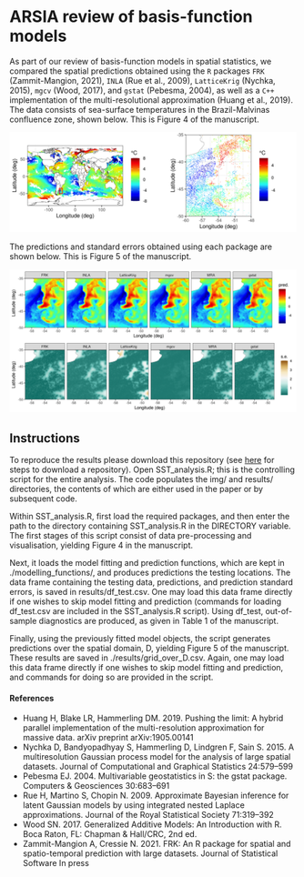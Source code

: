# ARSIA review of basis-function models

As part of our review of basis-function models in spatial statistics, we compared the spatial predictions obtained using the `R` packages `FRK` (Zammit-Mangion, 2021), `INLA` (Rue et al., 2009), `LatticeKrig` (Nychka, 2015), `mgcv` (Wood, 2017), and `gstat` (Pebesma, 2004), as well as a `C++` implementation of the multi-resolutional approximation (Huang et al., 2019).  The data consists of sea-surface temperatures in the Brazil-Malvinas confluence zone, shown below. This is Figure 4 of the manuscript. 

![Figure 4: Sea-surface temperature data](/img/global_and_training_data.png?raw=true)

The predictions and standard errors obtained using each package are shown below. This is Figure 5 of the manuscript.

![Figure 5: Predictions and standard errors](/img/DEM_results.png?raw=true)


## Instructions

To reproduce the results please download this repository (see [here](https://superuser.com/a/1309684) for steps to download a repository). Open SST_analysis.R; this is the controlling script for the entire analysis. The code populates the img/ and results/ directories, the contents of which are either used in the paper or by subsequent code. 

Within SST_analysis.R, first load the required packages, and then enter the path to the directory containing SST_analysis.R in the DIRECTORY variable. The first stages of this script consist of data pre-processing and visualisation, yielding Figure 4 in the manuscript. 

Next, it loads the model fitting and prediction functions, which are kept in ./modelling_functions/, and produces predictions the testing locations. The data frame containing the testing data, predictions, and prediction standard errors, is saved in results/df_test.csv. One may load this data frame directly if one wishes to skip model fitting and prediction (commands for loading df_test.csv are included in the SST_analysis.R script). Using df_test, out-of-sample diagnostics are produced, as given in Table 1 of the manuscript.

Finally, using the previously fitted model objects, the script generates predictions over the spatial domain, D, yielding Figure 5 of the manuscript. These results are saved in ./results/grid_over_D.csv. Again, one may load this data frame directly if one wishes to skip model fitting and prediction, and commands for doing so are provided in the script. 


#### References

* Huang H, Blake LR, Hammerling DM. 2019. Pushing the limit: A hybrid parallel implementation of the multi-resolution approximation for massive data. arXiv preprint arXiv:1905.00141
* Nychka D, Bandyopadhyay S, Hammerling D, Lindgren F, Sain S. 2015. A multiresolution Gaussian process model for the analysis of large spatial datasets. Journal of Computational and Graphical Statistics 24:579–599
* Pebesma EJ. 2004. Multivariable geostatistics in S: the gstat package. Computers \& Geosciences 30:683–691
* Rue H, Martino S, Chopin N. 2009. Approximate Bayesian inference for latent Gaussian models by using integrated nested Laplace approximations. Journal of the Royal Statistical Society 71:319–392
* Wood SN. 2017. Generalized Additive Models: An Introduction with R. Boca Raton, FL: Chapman \& Hall/CRC, 2nd ed.
* Zammit-Mangion A, Cressie N. 2021. FRK: An R package for spatial and spatio-temporal prediction
with large datasets. Journal of Statistical Software In press